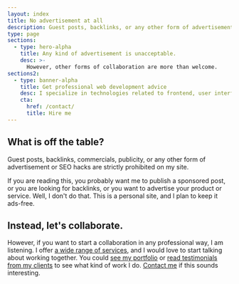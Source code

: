 ```yaml
---
layout: index
title: No advertisement at all
description: Guest posts, backlinks, or any other form of advertisement is strictly prohibited on my site, but I am open to other forms of collaboration.
type: page
sections:
  - type: hero-alpha
    title: Any kind of advertisement is unacceptable.
    desc: >-
      However, other forms of collaboration are more than welcome.
sections2:
  - type: banner-alpha
    title: Get professional web development advice
    desc: I specialize in technologies related to frontend, user interface, and website development.
    cta:
      href: /contact/
      title: Hire me
---
```


## What is off the table?

Guest posts, backlinks, commercials, publicity, or any other form of advertisement or SEO hacks are strictly prohibited on my site.

If you are reading this, you probably want me to publish a sponsored post, or you are looking for backlinks, or you want to advertise your product or service. Well, I don't do that. This is a personal site, and I plan to keep it ads-free.

## Instead, let's collaborate.

However, if you want to start a collaboration in any professional way, I am listening. I offer [a wide range of services](/services/), and I would love to start talking about working together. You could [see my portfolio](/portfolio/) or [read testimonials from my clients](/testimonials/) to see what kind of work I do. [Contact me](/contact/) if this sounds interesting.
